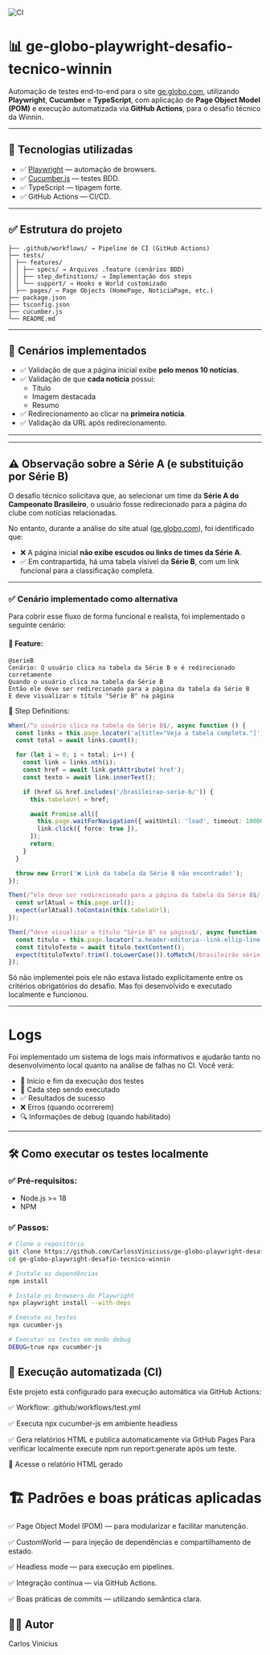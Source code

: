 ![CI](https://github.com/CarlossViniciuss/ge-globo-playwright-desafio-tecnico-winnin/actions/workflows/test.yml/badge.svg)
# 📊 ge-globo-playwright-desafio-tecnico-winnin

Automação de testes end-to-end para o site [ge.globo.com](https://ge.globo.com), utilizando **Playwright**, **Cucumber** e **TypeScript**, com aplicação de **Page Object Model (POM)** e execução automatizada via **GitHub Actions**, para o desafio técnico da Winnin.

---

## 🚀 Tecnologias utilizadas

- ✅ [Playwright](https://playwright.dev/) — automação de browsers.
- ✅ [Cucumber.js](https://github.com/cucumber/cucumber-js) — testes BDD.
- ✅ TypeScript — tipagem forte.
- ✅ GitHub Actions — CI/CD.

---

## ✅ Estrutura do projeto

```
├── .github/workflows/ → Pipeline de CI (GitHub Actions)
├── tests/
│ ├── features/
│ │ ├── specs/ → Arquivos .feature (cenários BDD)
│ │ ├── step_definitions/ → Implementação dos steps
│ │ └── support/ → Hooks e World customizado
│ ├── pages/ → Page Objects (HomePage, NoticiaPage, etc.)
├── package.json
├── tsconfig.json
├── cucumber.js
└── README.md
```

---

## 📝 Cenários implementados

- ✅ Validação de que a página inicial exibe **pelo menos 10 notícias**.
- ✅ Validação de que **cada notícia** possui:
    - Título
    - Imagem destacada
    - Resumo
- ✅ Redirecionamento ao clicar na **primeira notícia**.
- ✅ Validação da URL após redirecionamento.

---

---

## ⚠️ Observação sobre a Série A (e substituição por Série B)

O desafio técnico solicitava que, ao selecionar um time da **Série A do Campeonato Brasileiro**, o usuário fosse redirecionado para a página do clube com notícias relacionadas.

No entanto, durante a análise do site atual ([ge.globo.com](https://ge.globo.com)), foi identificado que:

- ❌ A página inicial **não exibe escudos ou links de times da Série A**.
- ✅ Em contrapartida, há uma tabela visível da **Série B**, com um link funcional para a classificação completa.

---

### ✅ Cenário implementado como alternativa

Para cobrir esse fluxo de forma funcional e realista, foi implementado o seguinte cenário:

#### 🧪 Feature:

```gherkin
@serieB
Cenário: O usuário clica na tabela da Série B e é redirecionado corretamente
Quando o usuário clica na tabela da Série B
Então ele deve ser redirecionado para a página da tabela da Série B
E deve visualizar o título "Série B" na página
```
🧪 Step Definitions:
```typescript
When(/^o usuário clica na tabela da Série B$/, async function () {
  const links = this.page.locator('a[title="Veja a tabela completa."]');
  const total = await links.count();

  for (let i = 0; i < total; i++) {
    const link = links.nth(i);
    const href = await link.getAttribute('href');
    const texto = await link.innerText();

    if (href && href.includes('/brasileirao-serie-b/')) {
      this.tabelaUrl = href;

      await Promise.all([
        this.page.waitForNavigation({ waitUntil: 'load', timeout: 10000 }),
        link.click({ force: true }),
      ]);
      return;
    }
  }

  throw new Error('❌ Link da tabela da Série B não encontrado!');
});

Then(/^ele deve ser redirecionado para a página da tabela da Série B$/, async function () {
  const urlAtual = this.page.url();
  expect(urlAtual).toContain(this.tabelaUrl);
});

Then(/^deve visualizar o título "Série B" na página$/, async function () {
  const titulo = this.page.locator('a.header-editoria--link.ellip-line').first();
  const tituloTexto = await titulo.textContent();
  expect(tituloTexto?.trim().toLowerCase()).toMatch(/brasileirão série b/i);
});

```

Só não implementei pois ele não estava listado explicitamente entre os critérios obrigatórios do desafio. Mas foi desenvolvido e executado localmente e funcionou.

---

# Logs

Foi implementado um sistema de logs mais informativos e ajudarão tanto no desenvolvimento local quanto na análise de falhas no CI. Você verá:
* 🚀 Início e fim da execução dos testes
* 🔹 Cada step sendo executado
* ✅ Resultados de sucesso
* ❌ Erros (quando ocorrerem)
* 🔍 Informações de debug (quando habilitado)

---

## 🛠️ Como executar os testes localmente

### ✅ Pré-requisitos:
- Node.js >= 18
- NPM

### ✅ Passos:

```bash
# Clone o repositório
git clone https://github.com/CarlossViniciuss/ge-globo-playwright-desafio-tecnico-winnin.git
cd ge-globo-playwright-desafio-tecnico-winnin

# Instale as dependências
npm install

# Instale os browsers do Playwright
npx playwright install --with-deps

# Execute os testes
npx cucumber-js

# Executar os testes em modo debug
DEBUG=true npx cucumber-js
```

## 🤖 Execução automatizada (CI)
Este projeto está configurado para execução automática via GitHub Actions:

✅ Workflow: .github/workflows/test.yml

✅ Executa npx cucumber-js em ambiente headless

✅ Gera relatórios HTML e publica automaticamente via GitHub Pages
Para verificar localmente execute  npm run report:generate após um teste.

🔗 Acesse o relatório HTML gerado

# 🏗️ Padrões e boas práticas aplicadas
✅ Page Object Model (POM) — para modularizar e facilitar manutenção.

✅ CustomWorld — para injeção de dependências e compartilhamento de estado.

✅ Headless mode — para execução em pipelines.

✅ Integração contínua — via GitHub Actions.

✅ Boas práticas de commits — utilizando semântica clara.

## 👨‍💻 Autor
Carlos Vinicius
